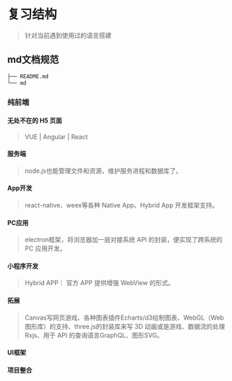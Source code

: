 <!--
 * @Author: xx1czj 306205161@qq.com
 * @Date: 2024-03-25 10:07:17
 * @LastEditors: xx1czj 306205161@qq.com
 * @LastEditTime: 2024-03-26 11:27:10
 * @FilePath: /ReviewNotes/framework.md
 * @Description: 用于复习，并说明项目流程及结构
-->
# 复习结构
> 针对当前遇到使用过的语言搭建
## md文档规范
``` bash
├── README.md
└── md
```
### 纯前端
#### 无处不在的 H5 页面
> VUE | Angular | React
#### 服务端
> node.js也能管理文件和资源，维护服务进程和数据库了。
#### App开发
> react-native、weex等各种 Native App、Hybrid App 开发框架支持。
#### PC应用
> electron框架，将浏览器加一层对接系统 API 的封装，便实现了跨系统的 PC 应用开发。
#### 小程序开发
> Hybrid APP｜ 官方 APP 提供增强 WebView 的形式。
#### 拓展
> Canvas写网页游戏、各种图表插件Echarts/d3绘制图表、WebGL（Web 图形库）的支持、three.js的封装库来写 3D 动画或是游戏、数据流的处理Rxjs、用于 API 的查询语言GraphQL、图形SVG。

#### UI框架
> 

#### 项目整合
> 
